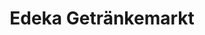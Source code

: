 ---
title: "Edeka Getränkemarkt"
url: /rotenburg-an-der-fulda/edeka-getraenkemarkt/
shop: Getränke
---